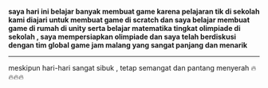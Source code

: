 <strong> saya hari ini belajar banyak membuat game karena pelajaran tik di sekolah kami diajari untuk membuat game di scratch dan saya belajar membuat game di rumah di unity serta belajar matematika tingkat olimpiade di sekolah , saya mempersiapkan olimpiade dan saya telah berdiskusi dengan tim global game jam malang yang sangat panjang dan menarik </strong>

<hr>

meskipun hari-hari sangat sibuk , tetap semangat dan pantang menyerah 🔥🔥🔥🔥